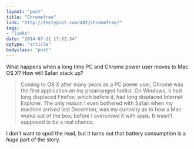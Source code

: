 ```yaml
---
layout: "post"
title: "Chromefree"
link: "http://thetypist.com/482/chromefree/"
tags: 
- "links"
date: "2014-07-11 17:52:34"
ogtype: "article"
bodyclass: "post"
---
```


What happens when a long time PC and Chrome power user moves to Mac OS X? How will Safari stack up?

> Coming to OS X after many years as a PC power user, Chrome was the first application on my prearranged hotlist. On Windows, it had long displaced Firefox, which before it, had long displaced Internet Explorer. The only reason I even bothered with Safari when my machine arrived last December, was my curiosity as to how a Mac works out of the box; before I overcrowd it with apps. It wasn’t supposed to be a real chance.

I don’t want to spoil the read, but it turns out that battery consumption is a *huge* part of the story.